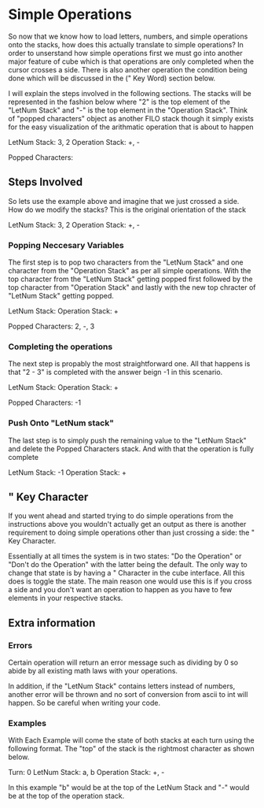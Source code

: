# Simple Operations

So now that we know how to load letters, numbers, and simple operations onto the stacks, how does this actually translate to simple operations? In order to unserstand how simple operations first we must go into another major feature of cube which is that operations are only completed when the cursor crosses a side. There is also another operation the condition being done which will be discussed in the (" Key Word) section below.

I will explain the steps involved in the following sections. The stacks will be represented in the fashion below where "2" is the top element of the "LetNum Stack" and "-" is the top element in the "Operation Stack". Think of "popped characters" object as another FILO stack though it simply exists for the easy visualization of the arithmatic operation that is about to happen

LetNum Stack: 3, 2
Operation Stack: +, -

Popped Characters:

## Steps Involved
So lets use the example above and imagine that we just crossed a side. How do we modify the stacks? This is the original orientation of the stack

LetNum Stack: 3, 2
Operation Stack: +, -

### Popping Neccesary Variables

The first step is to pop two characters from the "LetNum Stack" and one character from the "Operation Stack" as per all simple operations. With the top character from the "LetNum Stack" getting popped first followed by the top character from "Operation Stack" and lastly with the new top chracter of "LetNum Stack" getting popped.

LetNum Stack:
Operation Stack: +

Popped Characters: 2, -, 3

### Completing the operations

The next step is propably the most straightforward one. All that happens is that "2 - 3" is completed with the answer beign -1 in this scenario.

LetNum Stack:
Operation Stack: +

Popped Characters: -1

### Push Onto "LetNum stack"

The last step is to simply push the remaining value to the "LetNum Stack" and delete the Popped Characters stack. And with that the operation is fully complete

LetNum Stack: -1
Operation Stack: +

## " Key Character

If you went ahead and started trying to do simple operations from the instructions above you wouldn't actually get an output as there is another requirement to doing simple operations other than just crossing a side: the " Key Character. 

Essentially at all times the system is in two states: "Do the Operation" or "Don't do the Operation" with the latter being the default. The only way to change that state is by having a " Character in the cube interface. All this does is toggle the state. The main reason one would use this is if you cross a side and you don't want an operation to happen as you have to few elements in your respective stacks.

## Extra information

### Errors

Certain operation will return an error message such as dividing by 0 so abide by all existing math laws with your operations.

In addition, if the "LetNum Stack" contains letters instead of numbers, another error will be thrown and no sort of conversion from ascii to int will happen. So be careful when writing your code.

### Examples

With Each Example will come the state of both stacks at each turn using the following format. The "top" of the stack is the rightmost character as shown below.

Turn: 0
LetNum Stack: a, b
Operation Stack: +, -

In this example "b" would be at the top of the LetNum Stack and "-" would be at the top of the operation stack.